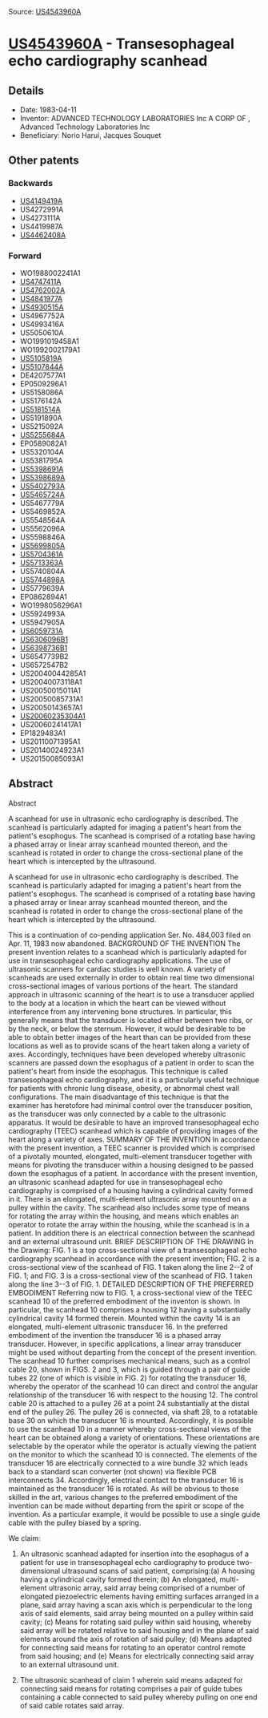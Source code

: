 Source: [US4543960A](https://patents.google.com/patent/US4543960A)

# [US4543960A](US4543960A.md) - Transesophageal echo cardiography scanhead

## Details

* Date: 1983-04-11
* Inventor: ADVANCED TECHNOLOGY LABORATORIES Inc A CORP OF
  , 
    Advanced Technology Laboratories Inc
* Beneficiary: Norio Harui, Jacques Souquet

## Other patents

### Backwards
 * [US4149419A](US4149419A.md)
 * US4272991A
 * US4273111A
 * US4419987A
 * [US4462408A](US4462408A.md)
### Forward
 * WO1988002241A1
 * [US4747411A](US4747411A.md)
 * [US4762002A](US4762002A.md)
 * [US4841977A](US4841977A.md)
 * [US4930515A](US4930515A.md)
 * US4967752A
 * US4993416A
 * US5050610A
 * WO1991019458A1
 * WO1992002179A1
 * [US5105819A](US5105819A.md)
 * [US5107844A](US5107844A.md)
 * DE4207577A1
 * EP0509296A1
 * US5158086A
 * US5176142A
 * [US5181514A](US5181514A.md)
 * US5191890A
 * US5215092A
 * [US5255684A](US5255684A.md)
 * EP0589082A1
 * US5320104A
 * US5381795A
 * [US5398691A](US5398691A.md)
 * [US5398689A](US5398689A.md)
 * [US5402793A](US5402793A.md)
 * [US5465724A](US5465724A.md)
 * US5467779A
 * US5469852A
 * US5548564A
 * US5562096A
 * US5598846A
 * [US5699805A](US5699805A.md)
 * [US5704361A](US5704361A.md)
 * [US5713363A](US5713363A.md)
 * US5740804A
 * [US5744898A](US5744898A.md)
 * US5779639A
 * EP0862894A1
 * WO1998056296A1
 * US5924993A
 * US5947905A
 * [US6059731A](US6059731A.md)
 * [US6306096B1](US6306096B1.md)
 * [US6398736B1](US6398736B1.md)
 * US6547739B2
 * US6572547B2
 * US20040044285A1
 * US20040073118A1
 * US20050015011A1
 * US20050085731A1
 * US20050143657A1
 * [US20060235304A1](US20060235304A1.md)
 * US20060241417A1
 * EP1829483A1
 * US20110071395A1
 * US20140024923A1
 * US20150085093A1
## Abstract

Abstract

A scanhead for use in ultrasonic echo cardiography is described. The scanhead is particularly adapted for imaging a patient's heart from the patient's esophogus. The scanhead is comprised of a rotating base having a phased array or linear array scanhead mounted thereon, and the scanhead is rotated in order to change the cross-sectional plane of the heart which is intercepted by the ultrasound.



A scanhead for use in ultrasonic echo cardiography is described. The scanhead is particularly adapted for imaging a patient's heart from the patient's esophogus. The scanhead is comprised of a rotating base having a phased array or linear array scanhead mounted thereon, and the scanhead is rotated in order to change the cross-sectional plane of the heart which is intercepted by the ultrasound.

This is a continuation of co-pending application Ser. No. 484,003 filed on Apr. 11, 1983 now abandoned.
BACKGROUND OF THE INVENTION
The present invention relates to a scanhead which is particularly adapted for use in transesophageal echo cardiography applications.
The use of ultrasonic scanners for cardiac studies is well known. A variety of scanheads are used externally in order to obtain real time two dimensional cross-sectional images of various portions of the heart. The standard approach in ultrasonic scanning of the heart is to use a transducer applied to the body at a location in which the heart can be viewed without interference from any intervening bone structures. In particular, this generally means that the transducer is located either between two ribs, or by the neck, or below the sternum. However, it would be desirable to be able to obtain better images of the heart than can be provided from these locations as well as to provide scans of the heart taken along a variety of axes. Accordingly, techniques have been developed whereby ultrasonic scanners are passed down the esophagus of a patient in order to scan the patient's heart from inside the esophagus. This technique is called transesophageal echo cardiography, and it is a particularly useful technique for patients with chronic lung disease, obesity, or abnormal chest wall configurations.
The main disadvantage of this technique is that the examiner has heretofore had minimal control over the transducer position, as the transducer was only connected by a cable to the ultrasonic apparatus.
It would be desirable to have an improved transesophageal echo cardiography (TEEC) scanhead which is capable of providing images of the heart along a variety of axes.
SUMMARY OF THE INVENTION
In accordance with the present invention, a TEEC scanner is provided which is comprised of a pivotally mounted, elongated, multi-element transducer together with means for pivoting the transducer within a housing designed to be passed down the esophagus of a patient.
In accordance with the present invention, an ultrasonic scanhead adapted for use in transesophageal echo cardiography is comprised of a housing having a cylindrical cavity formed in it. There is an elongated, multi-element ultrasonic array mounted on a pulley within the cavity. The scanhead also includes some type of means for rotating the array within the housing, and means which enables an operator to rotate the array within the housing, while the scanhead is in a patient. In addition there is an electrical connection between the scanhead and an external ultrasound unit.
BRIEF DESCRIPTION OF THE DRAWING
In the Drawing:
FIG. 1 is a top cross-sectional view of a transesophageal echo cardiography scanhead in accordance with the present invention;
FIG. 2 is a cross-sectional view of the scanhead of FIG. 1 taken along the line 2--2 of FIG. 1; and
FIG. 3 is a cross-sectional view of the scanhead of FIG. 1 taken along the line 3--3 of FIG. 1.
DETAILED DESCRIPTION OF THE PREFERRED EMBODIMENT
Referring now to FIG. 1, a cross-sectional view of the TEEC scanhead 10 of the preferred embodiment of the inventon is shown. In particular, the scanhead 10 comprises a housing 12 having a substantially cylindrical cavity 14 formed therein. Mounted within the cavity 14 is an elongated, multi-element ultrasonic transducer 16. In the preferred embodiment of the invention the transducer 16 is a phased array transducer. However, in specific applications, a linear array transducer might be used without departing from the concept of the present invention.
The scanhead 10 further comprises mechanical means, such as a control cable 20, shown in FIGS. 2 and 3, which is guided through a pair of guide tubes 22 (one of which is visible in FIG. 2) for rotating the transducer 16, whereby the operator of the scanhead 10 can direct and control the angular relationship of the transducer 16 with respect to the housing 12. The control cable 20 is attached to a pulley 26 at a point 24 substantially at the distal end of the pulley 26. The pulley 26 is connected, via shaft 28, to a rotatable base 30 on which the transducer 16 is mounted. Accordingly, it is possible to use the scanhead 10 in a manner whereby cross-sectional views of the heart can be obtained along a variety of orientations. These orientations are selectable by the operator while the operator is actually viewing the patient on the monitor to which the scanhead 10 is connected.
The elements of the transducer 16 are electrically connected to a wire bundle 32 which leads back to a standard scan converter (not shown) via flexible PCB interconnects 34. Accordingly, electrical contact to the transducer 16 is maintained as the transducer 16 is rotated.
As will be obvious to those skilled in the art, various changes to the preferred embodiment of the invention can be made without departing from the spirit or scope of the invention. As a particular example, it would be possible to use a single guide cable with the pulley biased by a spring.

We claim:
 
1. An ultrasonic scanhead adapted for insertion into the esophagus of a patient for use in transesophageal echo cardiography to produce two-dimensional ultrasound scans of said patient, comprising:(a) A housing having a cylindrical cavity formed therein; (b) An elongated, multi-element ultrasonic array, said array being comprised of a number of elongated piezoelectric elements having emitting surfaces arranged in a plane, said array having a scan axis which is perpendicular to the long axis of said elements, said array being mounted on a pulley within said cavity; (c) Means for rotating said pulley within said housing, whereby said array will be rotated relative to said housing and in the plane of said elements around the axis of rotation of said pulley; (d) Means adapted for connecting said means for rotating to an operator control remote from said housing; and (e) Means for electrically connecting said array to an external ultrasound unit. 

  
2. The ultrasonic scanhead of claim 1 wherein said means adapted for connecting said means for rotating comprises a pair of guide tubes containing a cable connected to said pulley whereby pulling on one end of said cable rotates said array.